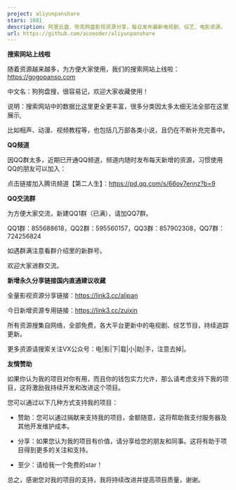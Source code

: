 ```yaml
---
project: aliyunpanshare
stars: 1081
description: 阿里云盘、夸克网盘影视资源分享，每日发布最新电视剧、综艺、电影资源。
url: https://github.com/acoooder/aliyunpanshare
---
```


**搜索网站上线啦**

随着资源越来越多，为方便大家使用，我们的搜索网站上线啦：https://gogopanso.com

中文名：狗狗盘搜，很容易记，欢迎大家收藏使用！

说明：搜索网站中的数据比这里更全更丰富，很多分类因太多太细无法全部在这里展示,

比如相声、动漫、视频教程等，也包括几万部各类小说，且仍在不断补充完善中。

**QQ频道**

因QQ群太多，近期已开通QQ频道，频道内随时发布每天新增的资源，习惯使用QQ的朋友可以加入：

点击链接加入腾讯频道【第二人生】：https://pd.qq.com/s/66ov7ennz?b=9

**QQ交流群**

为方便大家交流，新建QQ1群（已满），请加QQ7群。

QQ1群：855688618，QQ2群：595560157，QQ3群：857902308，QQ7群：724256824

如遇群满注意看群介绍里的新群号。

欢迎大家进群交流。

**新增永久分享链接国内直通建议收藏**

全量影视资源分享链接：https://link3.cc/alipan

今日新增资源专用链接：https://link3.cc/zuixin

所有资源搜集自网络，全部免费，各大平台更新中的电视剧、综艺节目，持续追踪更新。

更多资源请搜索关注VX公众号：电|影|下|载|小|助|手，注意去掉|。

**友情赞助**

如果你认为我的项目对你有用，而且你的钱包实力允许，那么请考虑支持下我的项目，这将激励我持续开发和改进这个项目。

您可以通过以下几种方式支持我的项目：

-   赞助：您可以通过捐献来支持我的项目，金额随意，这将帮助我支付服务器及其他开发维护成本。
    
-   分享：如果您认为我的项目有价值，请分享给您的朋友和同事。这将有助于项目得到更多的关注和支持。
    
-   至少：请给我一个免费的star！
    

总之，感谢您对我的项目的支持，我将持续改进并提高项目质量，谢谢。
